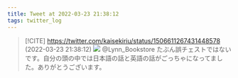 ```yaml
---
title: Tweet at 2022-03-23 21:38:12
tags: twitter_log
---
```


> [!CITE] https://twitter.com/kaisekiriu/status/1506611267431448578 (2022-03-23 21:38:12)
> ![](https://twitter.com/kaisekiriu/status/1506611267431448578)
> @Lynn_Bookstore たぶん誤チェストではないです。自分の頭の中では日本語の話と英語の話がごっちゃになってました。ありがとうございます。
